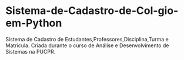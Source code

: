 # Sistema-de-Cadastro-de-Col-gio-em-Python
Sistema de Cadastro de Estudantes,Professores,Disciplina,Turma e Matricula.
Criada durante o curso de Análise e Desenvolvimento de Sistemas na PUCPR.
